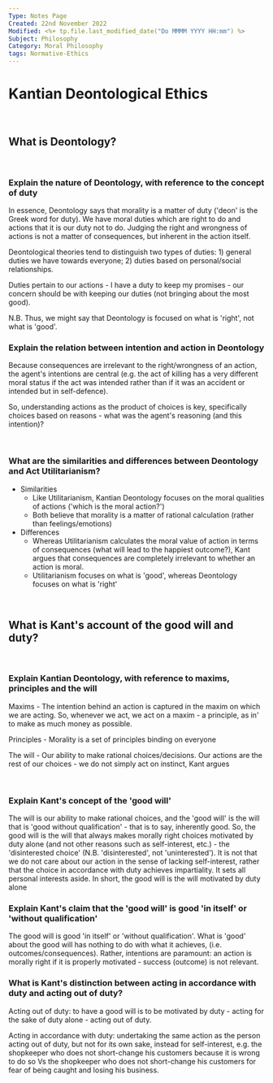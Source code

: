 ```yaml
---
Type: Notes Page
Created: 22nd November 2022
Modified: <%+ tp.file.last_modified_date("Do MMMM YYYY HH:mm") %>
Subject: Philosophy
Category: Moral Philosophy
tags: Normative-Ethics
---
```

# Kantian Deontological Ethics

</br>

## What is Deontology?

</br>

### Explain the nature of Deontology, with reference to the concept of duty

In essence, Deontology says that morality is a matter of duty ('deon' is the Greek word for duty). We have moral duties which are right to do and actions that it is our duty not to do. Judging the right and wrongness of actions is not a matter of consequences, but inherent in the action itself.

Deontological theories tend to distinguish two types of duties: 1) general duties we have towards everyone; 2) duties based on personal/social relationships.

Duties pertain to our actions - I have a duty to keep my promises - our concern should be with keeping our duties (not bringing about the most good). 

N.B. Thus, we might say that Deontology is focused on what is 'right', not what is 'good'.
</br>

### Explain the relation between intention and action in Deontology

Because consequences are irrelevant to the right/wrongness of an action, the agent's intentions are central (e.g. the act of killing has a very different moral status if the act was intended rather than if it was an accident or intended but in self-defence).

So, understanding actions as the product of choices is key, specifically choices based on reasons - what was the agent's reasoning (and this intention)?

</br>

### What are the similarities and differences between Deontology and Act Utilitarianism?

- Similarities
	- Like Utilitarianism, Kantian Deontology focuses on the moral qualities of actions ('which is the moral action?')
	- Both believe that morality is a matter of rational calculation (rather than feelings/emotions)
- Differences
	- Whereas Utilitarianism calculates the moral value of action in terms of consequences (what will lead to the happiest outcome?), Kant argues that consequences are completely irrelevant to whether an action is moral.
	- Utilitarianism focuses on what is 'good', whereas Deontology focuses on what is 'right'


</br>

## What is Kant's account of the good will and duty?

</br>

### Explain Kantian Deontology, with reference to maxims, principles and the will

Maxims - The intention behind an action is captured in the maxim on which we are acting. So, whenever we act, we act on a maxim - a principle, as in' to make as much money as possible.

Principles - Morality is a set of principles binding on everyone

The will - Our ability to make rational choices/decisions. Our actions are the rest of our choices - we do not simply act on instinct, Kant argues

</br>

### Explain Kant's concept of the 'good will'

The will is our ability to make rational choices, and the 'good will' is the will that is 'good without qualification' - that is to say, inherently good. So, the good will is the will that always makes morally right choices motivated by duty alone (and not other reasons such as self-interest, etc.) - the 'disinterested choice' (N.B. 'disinterested', not 'uninterested'). It is not that we do not care about our action in the sense of lacking self-interest, rather that the choice in accordance with duty achieves impartiality. It sets all personal interests aside. In short, the good will is the will motivated by duty alone
</br>

### Explain Kant's claim that the 'good will' is good 'in itself' or 'without qualification'

The good will is good 'in itself' or 'without qualification'. What is 'good' about the good will has nothing to do with what it achieves, (i.e. outcomes/consequences). Rather, intentions are paramount: an action is morally right if it is properly motivated - success (outcome) is not relevant.
</br>

### What is Kant's distinction between acting in accordance with duty and acting out of duty?

Acting out of duty: to have a good will is to be motivated by duty - acting for the sake of duty alone - acting out of duty.

Acting in accordance with duty: undertaking the same action as the person acting out of duty, but not for its own sake, instead for self-interest, e.g. the shopkeeper who does not short-change his customers because it is wrong to do so Vs the shopkeeper who does not short-change his customers for fear of being caught and losing his business. 
</br>